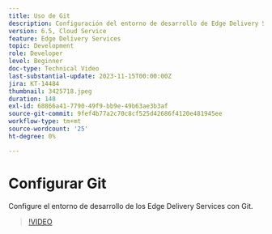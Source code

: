 ```yaml
---
title: Uso de Git
description: Configuración del entorno de desarrollo de Edge Delivery Services con Git.
version: 6.5, Cloud Service
feature: Edge Delivery Services
topic: Development
role: Developer
level: Beginner
doc-type: Technical Video
last-substantial-update: 2023-11-15T00:00:00Z
jira: KT-14484
thumbnail: 3425718.jpeg
duration: 148
exl-id: 68866a41-7790-49f9-bb9e-49b63ae3b3af
source-git-commit: 9fef4b77a2c70c8cf525d42686f4120e481945ee
workflow-type: tm+mt
source-wordcount: '25'
ht-degree: 0%

---
```


# Configurar Git

Configure el entorno de desarrollo de los Edge Delivery Services con Git.

>[!VIDEO](https://video.tv.adobe.com/v/3425718/?learn=on)
